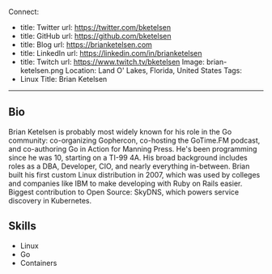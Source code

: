 Connect:
  - title: Twitter
    url: https://twitter.com/bketelsen
  - title: GitHub
    url: https://github.com/bketelsen
  - title: Blog
    url: https://brianketelsen.com
  - title: LinkedIn
    url: https://linkedin.com/in/brianketelsen
  - title: Twitch
    url: https://www.twitch.tv/bketelsen
Image: brian-ketelsen.png
Location: Land O' Lakes, Florida, United States
Tags:
  - Linux
Title: Brian Ketelsen
---
## Bio 
Brian Ketelsen is probably most widely known for his role in the Go community: co-organizing Gophercon, co-hosting the GoTime.FM podcast, and co-authoring Go in Action for Manning Press. He's been programming since he was 10, starting on a TI-99 4A. His broad background includes roles as a DBA, Developer, CIO, and nearly everything in-between. Brian built his first custom Linux distribution in 2007, which was used by colleges and companies like IBM to make developing with Ruby on Rails easier. Biggest contribution to Open Source: SkyDNS, which powers service discovery in Kubernetes.

## Skills
* Linux
* Go
* Containers
